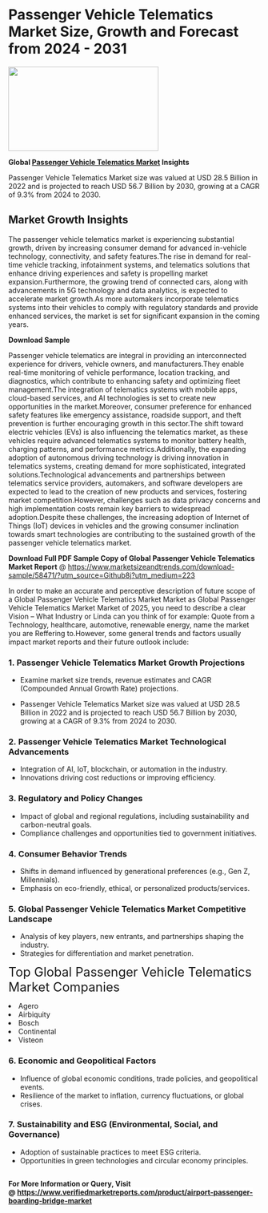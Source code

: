 <H1>Passenger Vehicle Telematics Market Size, Growth and Forecast from 2024 - 2031</H1><img class="aligncenter size-medium wp-image-584254" src="https://thirdeyenews.in/wp-content/uploads/2024/09/Global-Market-Research-300x168.jpeg" alt="" width="300" height="168" /><p><strong>Global&nbsp;<a href="https://www.marketsizeandtrends.com/download-sample/58471/?utm_source=Github8j?utm_medium=223">Passenger Vehicle Telematics Market</a> Insights</strong></p><p>Passenger Vehicle Telematics Market size was valued at USD 28.5 Billion in 2022 and is projected to reach USD 56.7 Billion by 2030, growing at a CAGR of 9.3% from 2024 to 2030.</p><p><h2>Market Growth Insights</h2> <p>The passenger vehicle telematics market is experiencing substantial growth, driven by increasing consumer demand for advanced in-vehicle technology, connectivity, and safety features.The rise in demand for real-time vehicle tracking, infotainment systems, and telematics solutions that enhance driving experiences and safety is propelling market expansion.Furthermore, the growing trend of connected cars, along with advancements in 5G technology and data analytics, is expected to accelerate market growth.As more automakers incorporate telematics systems into their vehicles to comply with regulatory standards and provide enhanced services, the market is set for significant expansion in the coming years.</p> <p><strong>Download Sample</strong></p> <p>Passenger vehicle telematics are integral in providing an interconnected experience for drivers, vehicle owners, and manufacturers.They enable real-time monitoring of vehicle performance, location tracking, and diagnostics, which contribute to enhancing safety and optimizing fleet management.The integration of telematics systems with mobile apps, cloud-based services, and AI technologies is set to create new opportunities in the market.Moreover, consumer preference for enhanced safety features like emergency assistance, roadside support, and theft prevention is further encouraging growth in this sector.The shift toward electric vehicles (EVs) is also influencing the telematics market, as these vehicles require advanced telematics systems to monitor battery health, charging patterns, and performance metrics.Additionally, the expanding adoption of autonomous driving technology is driving innovation in telematics systems, creating demand for more sophisticated, integrated solutions.Technological advancements and partnerships between telematics service providers, automakers, and software developers are expected to lead to the creation of new products and services, fostering market competition.However, challenges such as data privacy concerns and high implementation costs remain key barriers to widespread adoption.Despite these challenges, the increasing adoption of Internet of Things (IoT) devices in vehicles and the growing consumer inclination towards smart technologies are contributing to the sustained growth of the passenger vehicle telematics market.</p> <p><span class=""><strong>Download Full PDF Sample Copy of Global Passenger Vehicle Telematics Market Report</strong> @ <a href="https://www.marketsizeandtrends.com/download-sample/58471/?utm_source=Github8j?utm_medium=223" target="_blank">https://www.marketsizeandtrends.com/download-sample/58471/?utm_source=Github8j?utm_medium=223</a></span></p><p>In order to make an accurate and perceptive description of future scope of a Global&nbsp;Passenger Vehicle Telematics Market Market as Global&nbsp;Passenger Vehicle Telematics Market Market of 2025, you need to describe a clear Vision &ndash; What Industry or Linda can you think of for example: Quote from a Technology, healthcare, automotive, renewable energy, name the market you are Reffering to.However, some general trends and factors usually impact market reports and their future outlook include:</p><h3>1.&nbsp;<strong>Passenger Vehicle Telematics Market Growth Projections</strong></h3><ul><li>Examine market size trends, revenue estimates and CAGR (Compounded Annual Growth Rate) projections.</li><li><p>Passenger Vehicle Telematics Market size was valued at USD 28.5 Billion in 2022 and is projected to reach USD 56.7 Billion by 2030, growing at a CAGR of 9.3% from 2024 to 2030.</p></li></ul><h3>2.&nbsp;<strong>Passenger Vehicle Telematics Market Technological Advancements</strong></h3><ul><li>Integration of AI, IoT, blockchain, or automation in the industry.</li><li>Innovations driving cost reductions or improving efficiency.</li></ul><h3>3.&nbsp;<strong>Regulatory and Policy Changes</strong></h3><ul><li>Impact of global and regional regulations, including sustainability and carbon-neutral goals.</li><li>Compliance challenges and opportunities tied to government initiatives.</li></ul><h3>4.&nbsp;<strong>Consumer Behavior Trends</strong></h3><ul><li>Shifts in demand influenced by generational preferences (e.g., Gen Z, Millennials).</li><li>Emphasis on eco-friendly, ethical, or personalized products/services.</li></ul><h3>5.&nbsp;<strong>Global Passenger Vehicle Telematics Market Competitive Landscape</strong></h3><ul><li>Analysis of key players, new entrants, and partnerships shaping the industry.</li><li>Strategies for differentiation and market penetration.</li></ul><p data-pm-slice="1 1 []"><span style="color: inherit; font-family: inherit; font-size: 25px;">Top Global Passenger Vehicle Telematics Market Companies</span></p><div class="" data-test-id=""><p><li>Agero</li><li> Airbiquity</li><li> Bosch</li><li> Continental</li><li> Visteon</li></p></div><h3>6.&nbsp;<strong>Economic and Geopolitical Factors</strong></h3><ul><li>Influence of global economic conditions, trade policies, and geopolitical events.</li><li>Resilience of the market to inflation, currency fluctuations, or global crises.</li></ul><h3>7.&nbsp;<strong>Sustainability and ESG (Environmental, Social, and Governance)</strong></h3><ul><li>Adoption of sustainable practices to meet ESG criteria.</li><li>Opportunities in green technologies and circular economy principles.</li></ul><h2><strong style="font-size: 14px;">For More Information or Query, Visit @&nbsp;</strong><a style="background-color: #ffffff; font-size: 14px;" href="https://www.marketsizeandtrends.com/report/passenger-vehicle-telematics-market/" target="_blank">https://www.verifiedmarketreports.com/product/airport-passenger-boarding-bridge-market</a></h2>